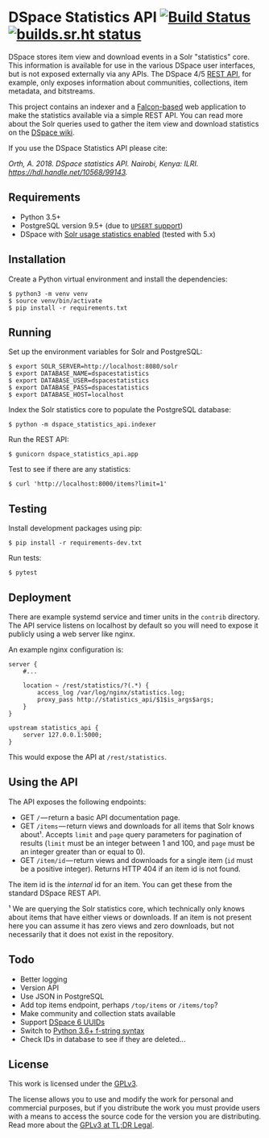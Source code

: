# DSpace Statistics API [![Build Status](https://travis-ci.org/ilri/dspace-statistics-api.svg?branch=master)](https://travis-ci.org/ilri/dspace-statistics-api) [![builds.sr.ht status](https://builds.sr.ht/~alanorth/dspace-statistics-api.svg)](https://builds.sr.ht/~alanorth/dspace-statistics-api?)
DSpace stores item view and download events in a Solr "statistics" core. This information is available for use in the various DSpace user interfaces, but is not exposed externally via any APIs. The DSpace 4/5 [REST API](https://wiki.duraspace.org/display/DSDOC5x/REST+API), for example, only exposes information about communities, collections, item metadata, and bitstreams.

This project contains an indexer and a [Falcon-based](https://falcon.readthedocs.io/) web application to make the statistics available via a simple REST API. You can read more about the Solr queries used to gather the item view and download statistics on the [DSpace wiki](https://wiki.duraspace.org/display/DSPACE/Solr).

If you use the DSpace Statistics API please cite:

*Orth, A. 2018. DSpace statistics API. Nairobi, Kenya: ILRI. https://hdl.handle.net/10568/99143.*

## Requirements

- Python 3.5+
- PostgreSQL version 9.5+ (due to [`UPSERT` support](https://wiki.postgresql.org/wiki/UPSERT))
- DSpace with [Solr usage statistics enabled](https://wiki.duraspace.org/display/DSDOC5x/SOLR+Statistics) (tested with 5.x)

## Installation
Create a Python virtual environment and install the dependencies:

    $ python3 -m venv venv
    $ source venv/bin/activate
    $ pip install -r requirements.txt

## Running

Set up the environment variables for Solr and PostgreSQL:

    $ export SOLR_SERVER=http://localhost:8080/solr
    $ export DATABASE_NAME=dspacestatistics
    $ export DATABASE_USER=dspacestatistics
    $ export DATABASE_PASS=dspacestatistics
    $ export DATABASE_HOST=localhost

Index the Solr statistics core to populate the PostgreSQL database:

    $ python -m dspace_statistics_api.indexer

Run the REST API:

    $ gunicorn dspace_statistics_api.app

Test to see if there are any statistics:

    $ curl 'http://localhost:8000/items?limit=1'

## Testing
Install development packages using pip:

    $ pip install -r requirements-dev.txt

Run tests:

    $ pytest

## Deployment
There are example systemd service and timer units in the `contrib` directory. The API service listens on localhost by default so you will need to expose it publicly using a web server like nginx.

An example nginx configuration is:

```
server {
    #...

    location ~ /rest/statistics/?(.*) {
        access_log /var/log/nginx/statistics.log;
        proxy_pass http://statistics_api/$1$is_args$args;
    }
}

upstream statistics_api {
    server 127.0.0.1:5000;
}
```

This would expose the API at `/rest/statistics`.

## Using the API
The API exposes the following endpoints:

  - GET `/` — return a basic API documentation page.
  - GET `/items` — return views and downloads for all items that Solr knows about¹. Accepts `limit` and `page` query parameters for pagination of results (`limit` must be an integer between 1 and 100, and `page` must be an integer greater than or equal to 0).
  - GET `/item/id` — return views and downloads for a single item (`id` must be a positive integer). Returns HTTP 404 if an item id is not found.

The item id is the *internal* id for an item. You can get these from the standard DSpace REST API.

¹ We are querying the Solr statistics core, which technically only knows about items that have either views or downloads. If an item is not present here you can assume it has zero views and zero downloads, but not necessarily that it does not exist in the repository.

## Todo

- Better logging
- Version API
- Use JSON in PostgreSQL
- Add top items endpoint, perhaps `/top/items` or `/items/top`?
- Make community and collection stats available
- Support [DSpace 6 UUIDs](https://jira.duraspace.org/browse/DS-1782)
- Switch to [Python 3.6+ f-string syntax](https://realpython.com/python-f-strings/)
- Check IDs in database to see if they are deleted...

## License
This work is licensed under the [GPLv3](https://www.gnu.org/licenses/gpl-3.0.en.html).

The license allows you to use and modify the work for personal and commercial purposes, but if you distribute the work you must provide users with a means to access the source code for the version you are distributing. Read more about the [GPLv3 at TL;DR Legal](https://tldrlegal.com/license/gnu-general-public-license-v3-(gpl-3)).
